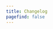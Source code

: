 ```yaml
---
title: Changelog
pagefind: false
---
```




































































































